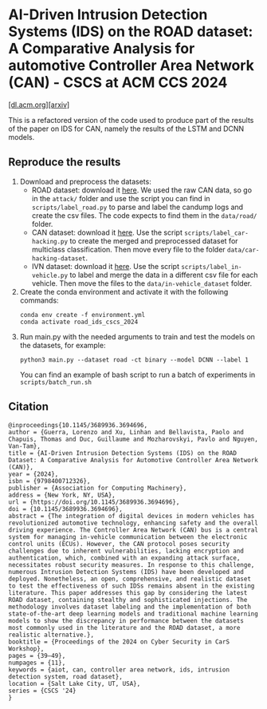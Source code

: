 # AI-Driven Intrusion Detection Systems (IDS) on the ROAD dataset: A Comparative Analysis for automotive Controller Area Network (CAN) - CSCS at ACM CCS 2024

[[dl.acm.org]](https://dl.acm.org/doi/10.1145/3689936.3694696)[[arxiv]](https://arxiv.org/abs/2408.17235)

This is a refactored version of the code used to produce part of the results of the paper on IDS for CAN, namely the results of the LSTM and DCNN models.

## Reproduce the results

1. Download and preprocess the datasets:
   - ROAD dataset: download it [here](https://roaddataset.nyc3.digitaloceanspaces.com/road.zip). We used the raw CAN data, so go in the `attack/` folder and use the script you can find in `scripts/label_road.py` to parse and label the candump logs and create the csv files. The code expects to find them in the `data/road/` folder.
   - CAN dataset: download it [here](https://www.dropbox.com/scl/fo/9rwsf9pclhvv9xxloojom/AF7JeRW893grZkigkulkAHk?rlkey=gglzjap922q57acw8vfp2almh&e=1&st=b7r7855u&dl=0). Use the script `scripts/label_car-hacking.py` to create the merged and preprocessed dataset for multiclass classification. Then move every file to the folder `data/car-hacking-dataset`.
   - IVN dataset: download it [here](https://www.dropbox.com/scl/fo/7d7zkq4h2xm9oti5u6soe/AFl055lkmYfWJQF-WhdPsgM?rlkey=k94w2yrngj6tsnj65v3krpqaa&e=1&st=9qkym9h6&dl=0). Use the script `scripts/label_in-vehicle.py` to label and merge the data in a different csv file for each vehicle. Then move the files to the `data/in-vehicle_dataset` folder.
2. Create the conda environment and activate it with the following commands:
   ```
   conda env create -f environment.yml
   conda activate road_ids_cscs_2024
   ```
3. Run main.py with the needed arguments to train and test the models on the datasets, for example:
   ```
   python3 main.py --dataset road -ct binary --model DCNN --label 1
   ```
   You can find an example of bash script to run a batch of experiments in `scripts/batch_run.sh` 

## Citation

```
@inproceedings{10.1145/3689936.3694696,
author = {Guerra, Lorenzo and Xu, Linhan and Bellavista, Paolo and Chapuis, Thomas and Duc, Guillaume and Mozharovskyi, Pavlo and Nguyen, Van-Tam},
title = {AI-Driven Intrusion Detection Systems (IDS) on the ROAD Dataset: A Comparative Analysis for Automotive Controller Area Network (CAN)},
year = {2024},
isbn = {9798400712326},
publisher = {Association for Computing Machinery},
address = {New York, NY, USA},
url = {https://doi.org/10.1145/3689936.3694696},
doi = {10.1145/3689936.3694696},
abstract = {The integration of digital devices in modern vehicles has revolutionized automotive technology, enhancing safety and the overall driving experience. The Controller Area Network (CAN) bus is a central system for managing in-vehicle communication between the electronic control units (ECUs). However, the CAN protocol poses security challenges due to inherent vulnerabilities, lacking encryption and authentication, which, combined with an expanding attack surface, necessitates robust security measures. In response to this challenge, numerous Intrusion Detection Systems (IDS) have been developed and deployed. Nonetheless, an open, comprehensive, and realistic dataset to test the effectiveness of such IDSs remains absent in the existing literature. This paper addresses this gap by considering the latest ROAD dataset, containing stealthy and sophisticated injections. The methodology involves dataset labeling and the implementation of both state-of-the-art deep learning models and traditional machine learning models to show the discrepancy in performance between the datasets most commonly used in the literature and the ROAD dataset, a more realistic alternative.},
booktitle = {Proceedings of the 2024 on Cyber Security in CarS Workshop},
pages = {39–49},
numpages = {11},
keywords = {aiot, can, controller area network, ids, intrusion detection system, road dataset},
location = {Salt Lake City, UT, USA},
series = {CSCS '24}
}
```
